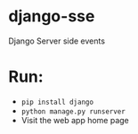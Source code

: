 # django-sse
Django Server side events

# Run:
- ```pip install django```
- ```python manage.py runserver```
- Visit the web app home page
